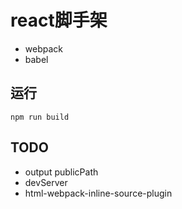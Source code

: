 # react脚手架

- webpack
- babel


## 运行
```
npm run build
```

## TODO

- output publicPath
- devServer
- html-webpack-inline-source-plugin